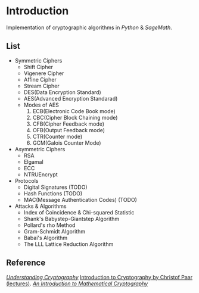 # Introduction
Implementation of cryptographic algorithms in *Python* & *SageMath*.

## List
- Symmetric Ciphers
  - Shift Cipher
  - Vigenere Cipher
  - Affine Cipher
  - Stream Cipher
  - DES(Data Encryption Standard)
  - AES(Advanced Encryption Standarad)
  - Modes of AES
      1. ECB(Electronic Code Book mode)
      2. CBC(Cipher Block Chaining mode)
      3. CFB(Cipher Feedback mode)
      4. OFB(Output Feedback mode)
      5. CTR(Counter mode)
      6. GCM(Galois Counter Mode)
- Asymmetric Ciphers
  - RSA
  - Elgamal
  - ECC
  - NTRUEncrypt
- Protocols
  - Digital Signatures (TODO)
  - Hash Functions (TODO)
  - MAC(Message Authentication Codes) (TODO)
- Attacks & Algorithms
  - Index of Coincidence & Chi-squared Statistic
  - Shank's Babystep-Giantstep Algorithm
  - Pollard's rho Method
  - Gram-Schmidt Algorithm
  - Babai's Algorithm
  - The LLL Lattice Reduction Algorithm


## Reference
[*Understanding Cryptography*](http://www.crypto-textbook.com/)
[Introduction to Cryptography by Christof Paar (lectures)](https://www.youtube.com/channel/UC1usFRN4LCMcfIV7UjHNuQg/videos).
[*An Introduction to Mathematical Cryptography*](https://www.springer.com/gp/book/9781441926746)